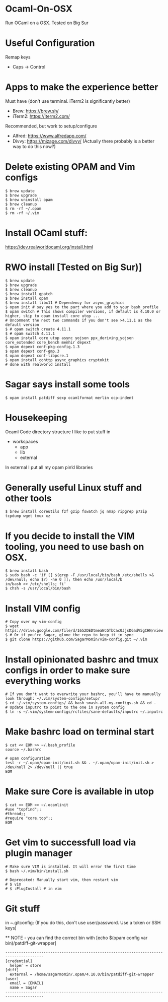 # Ocaml-On-OSX
Run OCaml on a OSX. Tested on Big Sur

# Useful Configuration
Remap keys  
* Caps -> Control  

# Apps to make the experience better
Must have (don't use terminal. iTerm2 is significantly better)
* Brew: https://brew.sh/
* iTerm2: https://iterm2.com/

Recommended, but work to setup/configure
* Alfred: https://www.alfredapp.com/
* Divvy: https://mizage.com/divvy/ (Actually there probably is a better way to do this now?)

# Delete existing OPAM and Vim configs
~~~~
$ brew update
$ brew upgrade
$ brew uninstall opam
$ brew cleanup
$ rm -rf ~/.opam
$ rm -rf ~/.vim 
~~~~

# Install OCaml stuff:
https://dev.realworldocaml.org/install.html

# RWO install [Tested on Big Sur)]
~~~~
$ brew update
$ brew upgrade
$ brew cleanup
$ brew install gpatch 
$ brew install opam
$ brew install libx11 # Dependency for async_graphics
$ opam init # say yes to the part where you add to your bash_profile
$ opam switch # This shows compiler versions, if default is 4.10.0 or higher, skip to opam install core utop ...
# Uncomment the next two commands if you don't see >4.11.1 as the default version
$ # opam switch create 4.11.1
$ # opam switch 4.11.1
$ opam install core utop async yojson ppx_deriving_yojson core_extended core_bench menhir depext
$ opam depext conf-pkg-config.1.3
$ opam depext conf-gmp.3
$ opam depext conf-libpcre.1
$ opam install cohttp async_graphics cryptokit 
# done with realworld install
~~~~

# Sagar says install some tools
~~~~
$ opam install patdiff sexp ocamlformat merlin ocp-indent
~~~~

# Housekeeping
Ocaml Code directory structure I  like to put stuff in  
* workspaces
  * app
  * lib
  * external
  
In external I put all my opam pin’d libraries  

# Generally useful Linux stuff and other tools
~~~~
$ brew install coreutils fzf gzip fswatch jq nmap ripgrep p7zip tcpdump wget tmux xz
~~~~

# If you decide to install the VIM tooling, you need to use bash on OSX.
~~~~
$ brew install bash
$ sudo bash -c 'if [[ $(grep -F /usr/local/bin/bash /etc/shells >& /dev/null; echo $?) -ne 0 ]]; then echo /usr/local/b
in/bash >> /etc/shells; fi'
$ chsh -s /usr/local/bin/bash
~~~~

# Install VIM config
~~~~
# Copy over my vim-config 
$ wget https://drive.google.com/file/d/1652DEDtmeaWcGTbCac0JjsD6adV5gCHN/view
$ # Or if you're Sagar, glone the repo to keep it in sync
$ git clone https://github.com/SagarMomin/vim-config.git ~/.vim
~~~~

# Install opinionated bashrc and tmux configs in order to make sure everything works
~~~~
# If you don't want to overwrite your bashrc, you'll have to manually look through: ~/.vim/system-configs/setup/
$ cd ~/.vim/system-configs/ && bash smash-all-my-configs.sh && cd -
# Update inputrc to point to the one in system config
$ ln -s ~/.vim/system-configs/rcfiles/sane-defaults/inputrc ~/.inputrc
~~~~

# Make bashrc load on terminal start
~~~~
$ cat << EOM >> ~/.bash_profile
source ~/.bashrc

# opam configuration
test -r ~/.opam/opam-init/init.sh && . ~/.opam/opam-init/init.sh > /dev/null 2> /dev/null || true
EOM
~~~~

# Make sure Core is available in utop
~~~~
$ cat << EOM >> ~/.ocamlinit
#use "topfind";;
#thread;;
#require "core.top";;
EOM
~~~~

# Get vim to successfull load via plugin manager
~~~~
# Make sure VIM is installed. It will error the first time
$ bash ~/.vim/bin/install.sh

# Deprecated: Manually start vim, then restart vim
# $ vim
# $ :PlugInstall # in vim
~~~~

# Git stuff
in ~.gitconfig: (If you do this, don't use user/password. Use a token or SSH keys)

** NOTE - you can find the correct bin with [echo $(opam config var bin)/patdiff-git-wrapper]
~~~~
---------------------------------------------------------------------------------------
[credential]
  helper = store
[diff]
  external = /home/sagarmomin/.opam/4.10.0/bin/patdiff-git-wrapper
[user]
  email = {EMAIL}
  name = Sagar
---------------------------------------------------------------------------------------
~~~~

